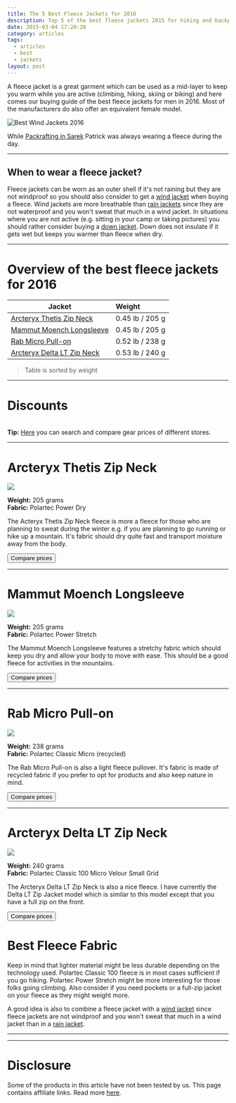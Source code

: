 ```yaml
---
title: The 5 Best Fleece Jackets for 2016
description: Top 5 of the best fleece jackets 2015 for hiking and backpacking
date: 2015-03-04 17:20:20
category: articles
tags:
  - articles
  - best
  - jackets
layout: post
---
```

A fleece jacket is a great garment which can be used as a mid-layer to keep you warm while you are active (climbing, hiking, skiing or biking) and here comes our buying guide of the best fleece jackets for men in 2016. Most of the manufacturers do also offer an equivalent female model.

![](https://c2.staticflickr.com/8/7392/9596207069_e56577d034_o.jpg "Best Wind Jackets 2016")

<!--more-->

While [Packrafting in Sarek](http://hikeventures.com/hiking-and-packrafting-in-sarek-day-1/ "Packrafting in Sarek") Patrick was always wearing a fleece during the day.

---

## When to wear a fleece jacket?
Fleece jackets can be worn as an outer shell if it's not raining but they are not windproof so you should also consider to get a [wind jacket](http://www.hikeventures.com/best-windjackets/ "Wind Jackets") when buying a fleece. Wind jackets are more breathable than [rain jackets](http://www.hikeventures.com/best-rain-jackets/) since they are not waterproof and you won't sweat that much in a wind jacket. In situations where you are not active (e.g. sitting in your camp or taking pictures) you should rather consider buying a [down jacket](http://www.hikeventures.com/best-down-jackets/ "Down Jackets"). Down does not insulate if it gets wet but keeps you warmer than fleece when dry.

---

# Overview of the best fleece jackets for 2016

| Jacket | Weight |
| ------------- |:-------------|
| [Arcteryx Thetis Zip Neck](http://www.hikeventures.com/deals/#arcteryx+thetis+zip+neck) | 0.45 lb / 205 g |
| [Mammut Moench Longsleeve](http://www.hikeventures.com/deals/#mammut+moench)   | 0.45 lb / 205 g | 
| [Rab Micro Pull-on](http://www.hikeventures.com/deals/#micro+pull+on)     | 0.52 lb / 238 g |
| [Arcteryx Delta LT Zip Neck](http://www.hikeventures.com/deals/#Arcteryx+delta+lt+zip) |  0.53 lb / 240 g |

> Table is sorted by weight

---

# Discounts
 <script type="text/javascript" src="http://classic.avantlink.com/api.php?affiliate_id=125311&module=ProductSearch&output=js&website_id=150351&search_term=fleece jacket men AND the north face OR fleece jacket men AND Columbia OR fleece jacket men AND arcteryx OR fleece jacket men AND Mountain Hardwear OR fleece jacket men AND Montane OR fleece jacket men AND Berghaus OR fleece jacket men AND Rab&search_advanced_syntax=1&merchant_ids=10008%7C10060%7C11741%7C10913%7C11243%7C10785%7C10086%7C13273%7C10083%7C10248%7C10049%7C10921%7C10279%7C10345%7C10593%7C10337%7C10943&search_on_sale_only=1&search_on_sale_level=20&search_results_layout=list&search_results_fields=Product+Name%7CSale+Price%7CPrice+Discount+Percent&search_results_count=8&search_results_sort_order=Sale+Price"></script>
<br>
<strong>Tip:</strong> <a href="http://www.hikeventures.com/deals/">Here</a> you can search and compare gear prices of different stores.

---

# Arcteryx Thetis Zip Neck

<a href="http://www.amazon.com/gp/product/B00GW7XOMQ/ref=as_li_tl?ie=UTF8&camp=1789&creative=9325&creativeASIN=B00GW7XOMQ&linkCode=as2&tag=hikeve-20&linkId=KYPIGZUYHRQY4JNT"><img border="0" src="http://ws-na.amazon-adsystem.com/widgets/q?_encoding=UTF8&ASIN=B00GW7XOMQ&Format=_SL250_&ID=AsinImage&MarketPlace=US&ServiceVersion=20070822&WS=1&tag=hikeve-20" ></a><img src="http://ir-na.amazon-adsystem.com/e/ir?t=hikeve-20&l=as2&o=1&a=B00GW7XOMQ" width="1" height="1" border="0" alt="" style="border:none !important; margin:0px !important;" />

**Weight:** 205 grams    
**Fabric:** Polartec Power Dry   

The Acteryx Thetis Zip Neck fleece is more a fleece for those who are planning to sweat during the winter e.g. if you are planning to go running or hike up a mountain. It's fabric should dry quite fast and transport moisture away from the body.

<a href="http://www.hikeventures.com/deals/#arcteryx+thetis+zip+neck"><button class="btn btn-danger">Compare prices</button></a> 

---

# Mammut Moench Longsleeve

<a href="http://www.amazon.com/gp/product/B005JWKXC4/ref=as_li_tl?ie=UTF8&camp=1789&creative=9325&creativeASIN=B005JWKXC4&linkCode=as2&tag=hikeve-20&linkId=AM7UMWDALROAZGHE"><img border="0" src="http://ws-na.amazon-adsystem.com/widgets/q?_encoding=UTF8&ASIN=B005JWKXC4&Format=_SL250_&ID=AsinImage&MarketPlace=US&ServiceVersion=20070822&WS=1&tag=hikeve-20" ></a><img src="http://ir-na.amazon-adsystem.com/e/ir?t=hikeve-20&l=as2&o=1&a=B005JWKXC4" width="1" height="1" border="0" alt="" style="border:none !important; margin:0px !important;" />

**Weight:** 205 grams   
**Fabric:** Polartec Power Stretch  

The Mammut Moench Longsleeve features a stretchy fabric which should keep you dry and allow your body to move with ease. This should be a good fleece for activities in the mountains.

<a href="http://www.hikeventures.com/deals/#mammut+moench"><button class="btn btn-danger">Compare prices</button></a>

---

# Rab Micro Pull-on

<a  href="http://www.amazon.com/gp/product/B00MVV2BDK/ref=as_li_tl?ie=UTF8&camp=1789&creative=9325&creativeASIN=B00MVV2BDK&linkCode=as2&tag=hikeve-20&linkId=O35AIPYX5EH2BEVJ"><img border="0" src="http://ws-na.amazon-adsystem.com/widgets/q?_encoding=UTF8&ASIN=B00MVV2BDK&Format=_SL250_&ID=AsinImage&MarketPlace=US&ServiceVersion=20070822&WS=1&tag=hikeve-20" ></a><img src="http://ir-na.amazon-adsystem.com/e/ir?t=hikeve-20&l=as2&o=1&a=B00MVV2BDK" width="1" height="1" border="0" alt="" style="border:none !important; margin:0px !important;" />

**Weight:** 238 grams   
**Fabric:** Polartec Classic Micro (recycled)  

The Rab Micro Pull-on is also a light fleece pullover. It's fabric is made of recycled fabric if you prefer to opt for products and also keep nature in mind.

<a href="http://www.hikeventures.com/deals/#micro+pull+on"><button class="btn btn-danger">Compare prices</button></a>

---

# Arcteryx Delta LT Zip Neck

<a href="http://www.amazon.com/gp/product/B00GW7ZQG8/ref=as_li_tl?ie=UTF8&camp=1789&creative=9325&creativeASIN=B00GW7ZQG8&linkCode=as2&tag=hikeve-20&linkId=TWGUKPE3JX4IKWXK"><img border="0" src="http://ws-na.amazon-adsystem.com/widgets/q?_encoding=UTF8&ASIN=B00GW7ZQG8&Format=_SL250_&ID=AsinImage&MarketPlace=US&ServiceVersion=20070822&WS=1&tag=hikeve-20" ></a><img src="http://ir-na.amazon-adsystem.com/e/ir?t=hikeve-20&l=as2&o=1&a=B00GW7ZQG8" width="1" height="1" border="0" alt="" style="border:none !important; margin:0px !important;" />

**Weight:** 240 grams   
**Fabric:** Polartec Classic 100 Micro Velour Small Grid   

The Arcteryx Delta LT Zip Neck is also a nice fleece. I have currently the Delta LT Zip Jacket model which is similar to this model except that you have a full zip on the front. 

<a href="http://www.hikeventures.com/deals/#Arcteryx+delta+lt+zip"><button class="btn btn-danger">Compare prices</button></a>



# Best Fleece Fabric
Keep in mind that lighter material might be less durable depending on the technology used. Polartec Classic 100 fleece is in most cases sufficient if you go hiking. Polartec Power Stretch might be more interesting for those folks going climbing. Also consider if you need pockets or a full-zip jacket on your fleece as they might weight more. 

A good idea is also to combine a fleece jacket with a [wind jacket](http://www.hikeventures.com/best-windjackets/ "wind jackets") since fleece jackets are not windproof and you won't sweat that much in a wind jacket than in a [rain jacket](http://www.hikeventures.com/best-rain-jackets/).

---

<script type="text/javascript">
amzn_assoc_placement = "adunit0";
amzn_assoc_search_bar = "false";
amzn_assoc_tracking_id = "hikeve-20";
amzn_assoc_search_bar_position = "bottom";
amzn_assoc_ad_mode = "search";
amzn_assoc_ad_type = "smart";
amzn_assoc_marketplace = "amazon";
amzn_assoc_region = "US";
amzn_assoc_title = "Fleece Jackets Suggestions";
amzn_assoc_default_search_phrase = "arcteryx Fleece Jackets";
amzn_assoc_default_category = "All";
amzn_assoc_linkid = "e591c20a2231d99e36c0a9786ecb9ae1";
</script>
<script src="//z-na.amazon-adsystem.com/widgets/onejs?MarketPlace=US"></script>

---

# Disclosure
Some of the products in this article have not been tested by us. This page contains affiliate links. Read more [here](http://www.hikeventures.com/about/).
